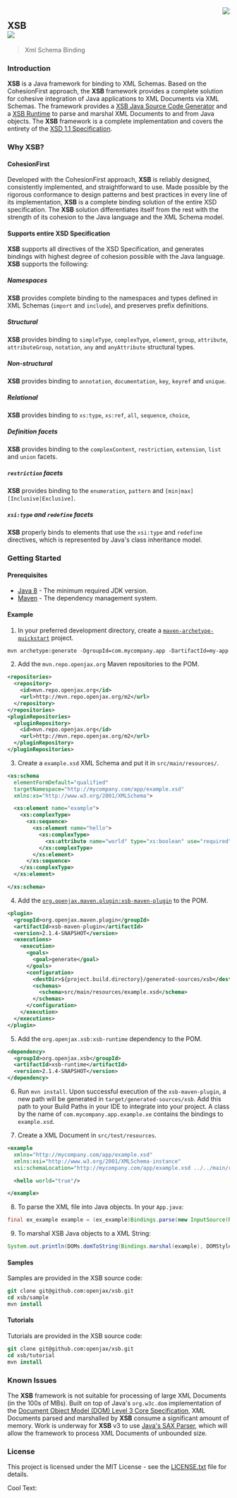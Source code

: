 <img src="https://images.cooltext.com/5195722.png" align="right">

## XSB<br><a href="https://www.openjax.org/"><img src="https://img.shields.io/badge/OpenJAX--blue.svg"></a>
> Xml Schema Binding

### Introduction

**XSB** is a Java framework for binding to XML Schemas. Based on the CohesionFirst approach, the **XSB** framework provides a complete solution for cohesive integration of Java applications to XML Documents via XML Schemas. The framework provides a [XSB Java Source Code Generator][generator] and a [XSB Runtime][runtime] to parse and marshal XML Documents to and from Java objects. The **XSB** framework is a complete implementation and covers the entirety of the [XSD 1.1 Specification][xsd-spec].

### Why **XSB**?

#### CohesionFirst

Developed with the CohesionFirst approach, **XSB** is reliably designed, consistently implemented, and straightforward to use. Made possible by the rigorous conformance to design patterns and best practices in every line of its implementation, **XSB** is a complete binding solution of the entire XSD specification. The **XSB** solution differentiates itself from the rest with the strength of its cohesion to the Java language and the XML Schema model.

#### Supports entire XSD Specification

**XSB** supports all directives of the XSD Specification, and generates bindings with highest degree of cohesion possible with the Java language. **XSB** supports the following:

##### Namespaces

**XSB** provides complete binding to the namespaces and types defined in XML Schemas (`import` and `include`), and preserves prefix definitions.

##### Structural

**XSB** provides binding to `simpleType`, `complexType`, `element`, `group`, `attribute`, `attributeGroup`, `notation`, `any` and `anyAttribute` structural types.

##### Non-structural

**XSB** provides binding to `annotation`, `documentation`, `key`, `keyref` and `unique`.

##### Relational

**XSB** provides binding to `xs:type`, `xs:ref`, `all`, `sequence`, `choice`, 

##### Definition facets

**XSB** provides binding to the `complexContent`, `restriction`, `extension`, `list` and `union` facets.

##### `restriction` facets

**XSB** provides binding to the `enumeration`, `pattern` and `[min|max][Inclusive|Exclusive]`.

##### `xsi:type` and `redefine` facets

**XSB** properly binds to elements that use the `xsi:type` and `redefine` directives, which is represented by Java's class inheritance model.

### Getting Started

#### Prerequisites

* [Java 8][jdk8-download] - The minimum required JDK version.
* [Maven][maven] - The dependency management system.

#### Example

1. In your preferred development directory, create a [`maven-archetype-quickstart`][maven-archetype-quickstart] project.

  ```tcsh
  mvn archetype:generate -DgroupId=com.mycompany.app -DartifactId=my-app -DarchetypeArtifactId=maven-archetype-quickstart -DinteractiveMode=false
  ```

2. Add the `mvn.repo.openjax.org` Maven repositories to the POM.

  ```xml
  <repositories>
    <repository>
      <id>mvn.repo.openjax.org</id>
      <url>http://mvn.repo.openjax.org/m2</url>
    </repository>
  </repositories>
  <pluginRepositories>
    <pluginRepository>
      <id>mvn.repo.openjax.org</id>
      <url>http://mvn.repo.openjax.org/m2</url>
    </pluginRepository>
  </pluginRepositories>
  ```

3. Create a `example.xsd` XML Schema and put it in `src/main/resources/`.

  ```xml
  <xs:schema
    elementFormDefault="qualified"
    targetNamespace="http://mycompany.com/app/example.xsd"
    xmlns:xs="http://www.w3.org/2001/XMLSchema">

    <xs:element name="example">
      <xs:complexType>
        <xs:sequence>
          <xs:element name="hello">
            <xs:complexType>
              <xs:attribute name="world" type="xs:boolean" use="required"/>
            </xs:complexType>
          </xs:element>
        </xs:sequence>
      </xs:complexType>
    </xs:element>

  </xs:schema>
  ```
  
4. Add the [`org.openjax.maven.plugin:xsb-maven-plugin`][xsb-maven-plugin] to the POM.

  ```xml
  <plugin>
    <groupId>org.openjax.maven.plugin</groupId>
    <artifactId>xsb-maven-plugin</artifactId>
    <version>2.1.4-SNAPSHOT</version>
    <executions>
      <execution>
        <goals>
          <goal>generate</goal>
        </goals>
        <configuration>
          <destDir>${project.build.directory}/generated-sources/xsb</destDir>
          <schemas>
            <schema>src/main/resources/example.xsd</schema>
          </schemas>
        </configuration>
      </execution>
    </executions>
  </plugin>
  ```

5. Add the `org.openjax.xsb:xsb-runtime` dependency to the POM.

  ```xml
  <dependency>
    <groupId>org.openjax.xsb</groupId>
    <artifactId>xsb-runtime</artifactId>
    <version>2.1.4-SNAPSHOT</version>
  </dependency>
  ```

6. Run `mvn install`. Upon successful execution of the `xsb-maven-plugin`, a new path will be generated in `target/generated-sources/xsb`. Add this path to your Build Paths in your IDE to integrate into your project. A class by the name of `com.mycompany.app.example.xe` contains the bindings to `example.xsd`.

7. Create a XML Document in `src/test/resources`.

  ```xml
  <example
    xmlns="http://mycompany.com/app/example.xsd"
    xmlns:xsi="http://www.w3.org/2001/XMLSchema-instance"
    xsi:schemaLocation="http://mycompany.com/app/example.xsd ../../main/resources/example.xsd">

    <hello world="true"/>

  </example>
  ```

8. To parse the XML file into Java objects. In your `App.java`:

  ```java
  final ex_example example = (ex_example)Bindings.parse(new InputSource(Resources.getResourceOrFile("example.xml").getURL().openStream());
  ```

9. To marshal XSB Java objects to a XML String:

  ```java
  System.out.println(DOMs.domToString(Bindings.marshal(example), DOMStyle.INDENT));
  ```

#### Samples

Samples are provided in the XSB source code:

```tcsh
git clone git@github.com:openjax/xsb.git
cd xsb/sample
mvn install
```

#### Tutorials

Tutorials are provided in the XSB source code:

```tcsh
git clone git@github.com:openjax/xsb.git
cd xsb/tutorial
mvn install
```

### Known Issues

The **XSB** framework is not suitable for processing of large XML Documents (in the 100s of MBs). Built on top of Java's `org.w3c.dom` implementation of the [Document Object Model (DOM) Level 3 Core Specification][dom3], XML Documents parsed and marshalled by **XSB** consume a significant amount of memory. Work is underway for **XSB** v3 to use [Java's SAX Parser][sax-parser], which will allow the framework to process XML Documents of unbounded size.

### License

This project is licensed under the MIT License - see the [LICENSE.txt](LICENSE.txt) file for details.

<a href="http://cooltext.com" target="_top"><img src="https://cooltext.com/images/ct_pixel.gif" width="80" height="15" alt="Cool Text: Logo and Graphics Generator" border="0" /></a>

[dom3]: http://www.w3.org/TR/2004/REC-DOM-Level-3-Core-20040407
[jdk8-download]: http://www.oracle.com/technetwork/java/javase/downloads/jdk8-downloads-2133151.html
[maven-archetype-quickstart]: http://maven.apache.org/archetypes/maven-archetype-quickstart/
[maven]: https://maven.apache.org/
[sax-parser]: https://docs.oracle.com/javase/tutorial/jaxp/sax/
[generator]: /../../../../openjax/xsb/tree/master/generator
[xsb-maven-plugin]: /../../../../openjax/xsb-maven-plugin
[runtime]: /../../../../openjax/xsb/tree/master/runtime
[xsd-spec]: https://www.w3.org/TR/xmlschema11-1/